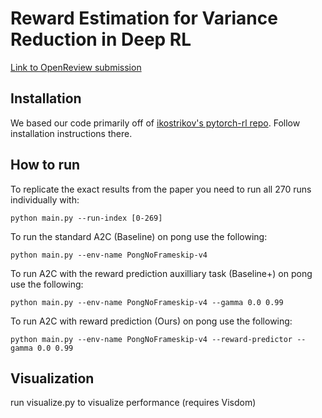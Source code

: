 # Reward Estimation for Variance Reduction in Deep RL

[Link to OpenReview submission](https://openreview.net/forum?id=r1vcHYJvM)

## Installation 

We based our code primarily off of [ikostrikov's pytorch-rl repo](https://github.com/ikostrikov/pytorch-a2c-ppo-acktr). Follow installation instructions there. 

## How to run

To replicate the exact results from the paper you need to run all 270 runs individually with:

``` python main.py --run-index [0-269] ```

To run the standard A2C (Baseline) on pong use the following:

``` python main.py --env-name PongNoFrameskip-v4 ```

To run A2C with the reward prediction auxilliary task (Baseline+) on pong use the following:

``` python main.py --env-name PongNoFrameskip-v4 --gamma 0.0 0.99 ```

To run A2C with reward prediction (Ours) on pong use the following:

``` python main.py --env-name PongNoFrameskip-v4 --reward-predictor --gamma 0.0 0.99 ```

## Visualization

run visualize.py to visualize performance (requires Visdom)

